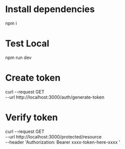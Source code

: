 # Install dependencies

npm i

# Test Local

npm run dev

# Create token

curl --request GET \
  --url http://localhost:3000/auth/generate-token

# Verify token

curl --request GET \
  --url http://localhost:3000/protected/resource \
  --header 'Authorization: Bearer xxxx-token-here-xxxx            '